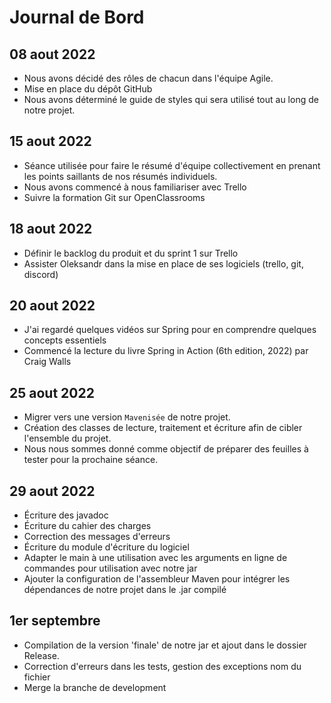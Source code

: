 # Journal de Bord

## 08 aout 2022
* Nous avons décidé des rôles de chacun dans l'équipe Agile.
* Mise en place du dépôt GitHub 
* Nous avons déterminé le guide de styles qui sera utilisé tout au long de notre projet.

## 15 aout 2022
* Séance utilisée pour faire le résumé d'équipe collectivement en prenant les points saillants de nos résumés
  individuels.
* Nous avons commencé à nous familiariser avec Trello
* Suivre la formation Git sur OpenClassrooms

## 18 aout 2022
* Définir le backlog du produit et du sprint 1 sur Trello
* Assister Oleksandr dans la mise en place de ses logiciels (trello, git, discord)

## 20 aout 2022
* J'ai regardé quelques vidéos sur Spring pour en comprendre quelques concepts essentiels
* Commencé la lecture du livre Spring in Action (6th edition, 2022) par Craig Walls

## 25 aout 2022
* Migrer vers une version `Mavenisée` de notre projet.
* Création des classes de lecture, traitement et écriture afin de cibler l'ensemble du projet.
* Nous nous sommes donné comme objectif de préparer des feuilles à tester pour la prochaine séance.

## 29 aout 2022
* Écriture des javadoc
* Écriture du cahier des charges
* Correction des messages d'erreurs
* Écriture du module d'écriture du logiciel
* Adapter le main à une utilisation avec les arguments en ligne de commandes pour utilisation avec notre jar
* Ajouter la configuration de l'assembleur Maven pour intégrer les dépendances de notre projet dans le .jar compilé

## 1er septembre
* Compilation de la version 'finale' de notre jar et ajout dans le dossier Release.
* Correction d'erreurs dans les tests, gestion des exceptions nom du fichier
* Merge la branche de development